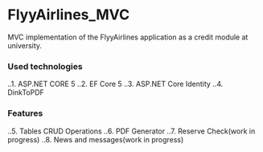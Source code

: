 # FlyyAirlines_MVC

MVC implementation of the FlyyAirlines application as a credit module at university.

### Used technologies
..1. ASP.NET CORE 5
..2. EF Core 5
..3. ASP.NET Core Identity
..4. DinkToPDF

### Features
..5. Tables CRUD Operations
..6. PDF Generator
..7. Reserve Check(work in progress)
..8. News and messages(work in progress)
